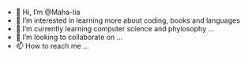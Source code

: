 - 👋 Hi, I’m @Maha-lia
- 👀 I’m interested in learning more about coding, books and languages
- 🌱 I’m currently learning computer science and phylosophy ...
- 💞️ I’m looking to collaborate on ...
- 📫 How to reach me ...

<!---
Maha-lia/Maha-lia is a ✨ special ✨ repository because its `README.md` (this file) appears on your GitHub profile.
You can click the Preview link to take a look at your changes.
--->
